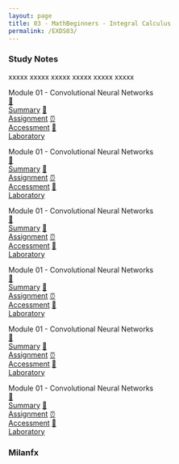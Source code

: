 ```yaml
---
layout: page
title: 03 - MathBeginners - Integral Calculus
permalink: /EXDS03/
---
```


<h3>Study Notes</h3>

xxxxx xxxxx xxxxx xxxxx xxxxx xxxxx

<div>
  <span class="btn spec1"><span class="btn spec2">Module 01 - Convolutional Neural Networks</span>
  <br>
  <a href="/01-MSDS-Courses/EXDS01/M1/" class="btn icon1">📝<br>Summary</a>
  <a href="/01-MSDS-Courses/EXDS01/M1/" class="btn icon2">📖<br>Assignment</a>
  <a href="/01-MSDS-Courses/EXDS01/M1/" class="btn icon3">⏰<br>Accessment</a>
  <a href="/01-MSDS-Courses/EXDS01/M1/" class="btn icon4">📂<br>Laboratory</a>
  </span>

  <span class="btn spec1"><span class="btn spec2">Module 01 - Convolutional Neural Networks</span>
  <br>
  <a href="/01-MSDS-Courses/EXDS01/M1/" class="btn icon1">📝<br>Summary</a>
  <a href="/01-MSDS-Courses/EXDS01/M1/" class="btn icon2">📖<br>Assignment</a>
  <a href="/01-MSDS-Courses/EXDS01/M1/" class="btn icon3">⏰<br>Accessment</a>
  <a href="/01-MSDS-Courses/EXDS01/M1/" class="btn icon4">📂<br>Laboratory</a>
  </span>
</div>

<div>
  <span class="btn spec1"><span class="btn spec2">Module 01 - Convolutional Neural Networks</span>
  <br>
  <a href="/01-MSDS-Courses/EXDS01/M1/" class="btn icon1">📝<br>Summary</a>
  <a href="/01-MSDS-Courses/EXDS01/M1/" class="btn icon2">📖<br>Assignment</a>
  <a href="/01-MSDS-Courses/EXDS01/M1/" class="btn icon3">⏰<br>Accessment</a>
  <a href="/01-MSDS-Courses/EXDS01/M1/" class="btn icon4">📂<br>Laboratory</a>
  </span>

  <span class="btn spec1"><span class="btn spec2">Module 01 - Convolutional Neural Networks</span>
  <br>
  <a href="/01-MSDS-Courses/EXDS01/M1/" class="btn icon1">📝<br>Summary</a>
  <a href="/01-MSDS-Courses/EXDS01/M1/" class="btn icon2">📖<br>Assignment</a>
  <a href="/01-MSDS-Courses/EXDS01/M1/" class="btn icon3">⏰<br>Accessment</a>
  <a href="/01-MSDS-Courses/EXDS01/M1/" class="btn icon4">📂<br>Laboratory</a>
  </span>
</div>

<div>
  <span class="btn spec1"><span class="btn spec2">Module 01 - Convolutional Neural Networks</span>
  <br>
  <a href="/01-MSDS-Courses/EXDS01/M1/" class="btn icon1">📝<br>Summary</a>
  <a href="/01-MSDS-Courses/EXDS01/M1/" class="btn icon2">📖<br>Assignment</a>
  <a href="/01-MSDS-Courses/EXDS01/M1/" class="btn icon3">⏰<br>Accessment</a>
  <a href="/01-MSDS-Courses/EXDS01/M1/" class="btn icon4">📂<br>Laboratory</a>
  </span>

  <span class="btn spec1"><span class="btn spec2">Module 01 - Convolutional Neural Networks</span>
  <br>
  <a href="/01-MSDS-Courses/EXDS01/M1/" class="btn icon1">📝<br>Summary</a>
  <a href="/01-MSDS-Courses/EXDS01/M1/" class="btn icon2">📖<br>Assignment</a>
  <a href="/01-MSDS-Courses/EXDS01/M1/" class="btn icon3">⏰<br>Accessment</a>
  <a href="/01-MSDS-Courses/EXDS01/M1/" class="btn icon4">📂<br>Laboratory</a>
  </span>
</div>

<h3>Milanfx</h3>
